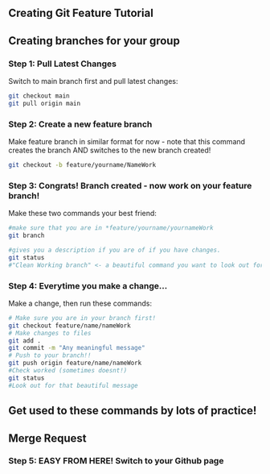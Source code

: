 ## Creating Git Feature Tutorial 

## Creating branches for your group
### Step 1: Pull Latest Changes
Switch to main branch first and pull latest changes:
```bash
git checkout main
git pull origin main
```

### Step 2: Create a new feature branch 
Make feature branch in similar format for now - note that this command creates the branch AND switches to the new branch created!
```bash
git checkout -b feature/yourname/NameWork
```

### Step 3: Congrats! Branch created - now work on your feature branch!
Make these two commands your best friend:
```bash
#make sure that you are in *feature/yourname/yournameWork
git branch 
```

```bash
#gives you a description if you are of if you have changes.
git status 
#"Clean Working branch" <- a beautiful command you want to look out for (teller for all in-sync)
```

### Step 4: Everytime you make a change... 
Make a change, then run these commands:
```bash
# Make sure you are in your branch first!
git checkout feature/name/nameWork
# Make changes to files
git add .
git commit -m "Any meaningful message"
# Push to your branch!!
git push origin feature/name/nameWork
#Check worked (sometimes doesnt!)
git status
#Look out for that beautiful message
```
## Get used to these commands by lots of practice! 

## Merge Request
### Step 5: EASY FROM HERE! Switch to your Github page